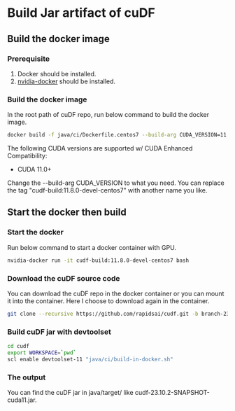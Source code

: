# Build Jar artifact of cuDF

## Build the docker image

### Prerequisite

1. Docker should be installed.
2. [nvidia-docker](https://github.com/NVIDIA/nvidia-docker) should be installed.

### Build the docker image

In the root path of cuDF repo, run below command to build the docker image.
```bash
docker build -f java/ci/Dockerfile.centos7 --build-arg CUDA_VERSION=11.8.0 -t cudf-build:11.8.0-devel-centos7 .
```

The following CUDA versions are supported w/ CUDA Enhanced Compatibility:
* CUDA 11.0+

Change the --build-arg CUDA_VERSION to what you need.
You can replace the tag "cudf-build:11.8.0-devel-centos7" with another name you like.

## Start the docker then build

### Start the docker

Run below command to start a docker container with GPU.
```bash
nvidia-docker run -it cudf-build:11.8.0-devel-centos7 bash
```

### Download the cuDF source code

You can download the cuDF repo in the docker container or you can mount it into the container.
Here I choose to download again in the container.
```bash
git clone --recursive https://github.com/rapidsai/cudf.git -b branch-23.10
```

### Build cuDF jar with devtoolset

```bash
cd cudf
export WORKSPACE=`pwd`
scl enable devtoolset-11 "java/ci/build-in-docker.sh"
```

### The output

You can find the cuDF jar in java/target/ like cudf-23.10.2-SNAPSHOT-cuda11.jar.
